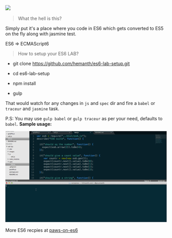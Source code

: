 ![](https://travis-ci.org/hemanth/es6-lab-setup.svg?branch=master)

> What the hell is this?

Simply put it's a place where you code in ES6 which gets converted to ES5 on the fly along with jasmine test.

ES6 => ECMAScript6

> How to setup your ES6 LAB?

* git clone https://github.com/hemanth/es6-lab-setup.git

* cd es6-lab-setup

* npm install

* gulp

That would watch for any changes in `js` and `spec` dir and fire a `babel` or `traceur` and `jasmine` task.

P.S: You may use `gulp babel` or `gulp traceur` as per your need, defaults to `babel`.
__Sample usage:__

![](/images/es6-lab.gif)


More ES6 recpies at [paws-on-es6](https://github.com/hemanth/paws-on-es6)
